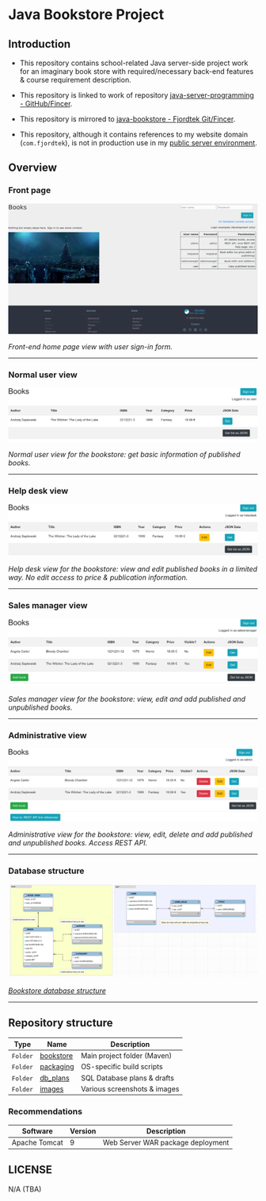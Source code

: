 # Java Bookstore Project

## Introduction

- This repository contains school-related Java server-side project work for an imaginary book store with required/necessary back-end features & course requirement description.

- This repository is linked to work of repository [java-server-programming - GitHub/Fincer](https://github.com/Fincer/java-server-programming).

- This repository is mirrored to [java-bookstore - Fjordtek Git/Fincer](https://fjordtek.com/git/Fincer/java-bookstore).

- This repository, although it contains references to my website domain (`com.fjordtek`), is not in production use in my [public server environment](https://fjordtek.com).

## Overview

### Front page

![](images/page_home.png)

_Front-end home page view with user sign-in form._

------------------------------

### Normal user view

![](images/page_user_front.png)

_Normal user view for the bookstore: get basic information of published books._

------------------------------

### Help desk view

![](images/page_helpdesk_front.png)

_Help desk view for the bookstore: view and edit published books in a limited way. No edit access to price & publication information._

------------------------------

### Sales manager view

![](images/page_salesmanager_front.png)

_Sales manager view for the bookstore: view, edit and add published and unpublished books._

------------------------------

### Administrative view

![](images/page_admin_front.png)

_Administrative view for the bookstore: view, edit, delete and add published and unpublished books. Access REST API._

------------------------------

### Database structure

![](images/db_structure.png)

_[Bookstore database structure](db_plans/bookstore-model.mwb)_

------------------------------

## Repository structure


| **Type** |        **Name**         |        **Description**       |
|----------|-------------------------|------------------------------|
| `Folder` | [bookstore](bookstore)  |  Main project folder (Maven) |
| `Folder` | [packaging](packaging)  |  OS-specific build scripts   |
| `Folder` |  [db_plans](db_plans)   |  SQL Database plans & drafts |
| `Folder` |    [images](images)     | Various screenshots & images |

### Recommendations

| **Software**  | **Version** |          **Description**          |
|---------------|-------------|-----------------------------------|
| Apache Tomcat |           9 | Web Server WAR package deployment |

## LICENSE

N/A (TBA)
